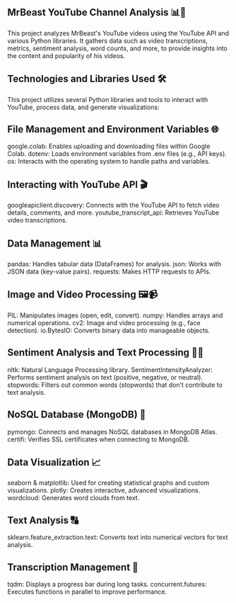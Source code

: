 ## MrBeast YouTube Channel Analysis 📊🎥

This project analyzes MrBeast's YouTube videos using the YouTube API and various Python libraries. It gathers data such as video transcriptions, metrics, sentiment analysis, word counts, and more, to provide insights into the content and popularity of his videos.

## Technologies and Libraries Used 🛠️

This project utilizes several Python libraries and tools to interact with YouTube, process data, and generate visualizations:

## File Management and Environment Variables 🌐

google.colab: Enables uploading and downloading files within Google Colab.
dotenv: Loads environment variables from .env files (e.g., API keys).
os: Interacts with the operating system to handle paths and variables.

## Interacting with YouTube API 🎬

googleapiclient.discovery: Connects with the YouTube API to fetch video details, comments, and more.
youtube_transcript_api: Retrieves YouTube video transcriptions.

## Data Management 📊

pandas: Handles tabular data (DataFrames) for analysis.
json: Works with JSON data (key-value pairs).
requests: Makes HTTP requests to APIs.

## Image and Video Processing 🖼️📹

PIL: Manipulates images (open, edit, convert).
numpy: Handles arrays and numerical operations.
cv2: Image and video processing (e.g., face detection).
io.BytesIO: Converts binary data into manageable objects.

## Sentiment Analysis and Text Processing 🧠💬

nltk: Natural Language Processing library.
SentimentIntensityAnalyzer: Performs sentiment analysis on text (positive, negative, or neutral).
stopwords: Filters out common words (stopwords) that don’t contribute to text analysis.

## NoSQL Database (MongoDB) 💾

pymongo: Connects and manages NoSQL databases in MongoDB Atlas.
certifi: Verifies SSL certificates when connecting to MongoDB.

## Data Visualization 📈

seaborn & matplotlib: Used for creating statistical graphs and custom visualizations.
plotly: Creates interactive, advanced visualizations.
wordcloud: Generates word clouds from text.

## Text Analysis 🔠

sklearn.feature_extraction.text: Converts text into numerical vectors for text analysis.

## Transcription Management 📝

tqdm: Displays a progress bar during long tasks.
concurrent.futures: Executes functions in parallel to improve performance.
